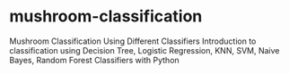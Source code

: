 # mushroom-classification
Mushroom Classification Using Different Classifiers Introduction to classification using Decision Tree, Logistic Regression, KNN, SVM, Naive Bayes, Random Forest Classifiers with Python

